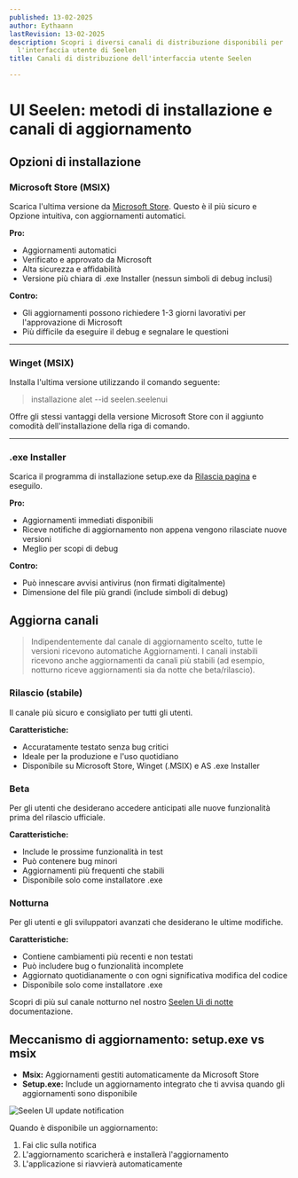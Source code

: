 ```yaml
---
published: 13-02-2025
author: Eythaann
lastRevision: 13-02-2025
description: Scopri i diversi canali di distribuzione disponibili per
  l'interfaccia utente di Seelen
title: Canali di distribuzione dell'interfaccia utente Seelen

---
```


# UI Seelen: metodi di installazione e canali di aggiornamento

## Opzioni di installazione

### Microsoft Store (MSIX)

Scarica l'ultima versione da
[Microsoft Store](https://www.microsoft.com/store). Questo è il più sicuro e
 Opzione intuitiva, con aggiornamenti automatici.

**Pro:**

* Aggiornamenti automatici
* Verificato e approvato da Microsoft
* Alta sicurezza e affidabilità
* Versione più chiara di .exe Installer (nessun simboli di debug inclusi)

**Contro:**

* Gli aggiornamenti possono richiedere 1-3 giorni lavorativi per l'approvazione di Microsoft
* Più difficile da eseguire il debug e segnalare le questioni

***

### Winget (MSIX)

Installa l'ultima versione utilizzando il comando seguente:

> installazione alet --id seelen.seelenui

Offre gli stessi vantaggi della versione Microsoft Store con il aggiunto
 comodità dell'installazione della riga di comando.

***

### .exe Installer

Scarica il programma di installazione setup.exe da
[Rilascia pagina](https://github.com/eythaann/Seelen-UI/releases) e eseguilo.

**Pro:**

* Aggiornamenti immediati disponibili
* Riceve notifiche di aggiornamento non appena vengono rilasciate nuove versioni
* Meglio per scopi di debug

**Contro:**

* Può innescare avvisi antivirus (non firmati digitalmente)
* Dimensione del file più grandi (include simboli di debug)

## Aggiorna canali

> Indipendentemente dal canale di aggiornamento scelto, tutte le versioni ricevono automatiche
>  Aggiornamenti. I canali instabili ricevono anche aggiornamenti da canali più stabili
>  (ad esempio, notturno riceve aggiornamenti sia da notte che beta/rilascio).

### Rilascio (stabile)

Il canale più sicuro e consigliato per tutti gli utenti.

**Caratteristiche:**

* Accuratamente testato senza bug critici
* Ideale per la produzione e l'uso quotidiano
* Disponibile su Microsoft Store, Winget (.MSIX) e AS .exe Installer

### Beta

Per gli utenti che desiderano accedere anticipati alle nuove funzionalità prima del rilascio ufficiale.

**Caratteristiche:**

* Include le prossime funzionalità in test
* Può contenere bug minori
* Aggiornamenti più frequenti che stabili
* Disponibile solo come installatore .exe

### Notturna

Per gli utenti e gli sviluppatori avanzati che desiderano le ultime modifiche.

**Caratteristiche:**

* Contiene cambiamenti più recenti e non testati
* Può includere bug o funzionalità incomplete
* Aggiornato quotidianamente o con ogni significativa modifica del codice
* Disponibile solo come installatore .exe

Scopri di più sul canale notturno nel nostro
[Seelen Ui di notte](https://seelen.io/blog/nightly) documentazione.

## Meccanismo di aggiornamento: setup.exe vs msix

* **Msix:** Aggiornamenti gestiti automaticamente da Microsoft Store
* **Setup.exe:** Include un aggiornamento integrato che ti avvisa quando gli aggiornamenti sono
   disponibile

![Seelen UI update notification](https://github.com/Seelen-Inc/slu-blog/blob/master/blog/seelen-ui-distribution-channels/image.png?raw=true)

Quando è disponibile un aggiornamento:

1. Fai clic sulla notifica
2. L'aggiornamento scaricherà e installerà l'aggiornamento
3. L'applicazione si riavvierà automaticamente
